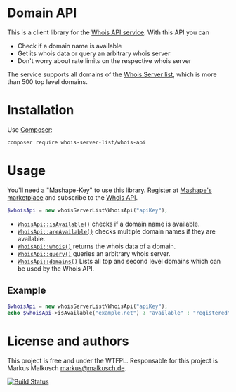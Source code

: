# Domain API

This is a client library for the [Whois API service](https://market.mashape.com/malkusch/whois).
With this API you can

- Check if a domain name is available
- Get its whois data or query an arbitrary whois server
- Don't worry about rate limits on the respective whois server

The service supports all domains of the
[Whois Server list](https://github.com/whois-server-list/whois-server-list),
which is more than 500 top level domains.

# Installation

Use [Composer](https://getcomposer.org/):

```sh
composer require whois-server-list/whois-api
```

# Usage

You'll need a "Mashape-Key" to use this library. Register at 
[Mashape's marketplace](https://market.mashape.com/) and subscribe
to the [Whois API](https://market.mashape.com/malkusch/whois).

```php
$whoisApi = new whoisServerList\WhoisApi("apiKey");
```

- [`WhoisApi::isAvailable()`](http://whois-server-list.github.io/whois-api-php/api/class-whoisServerList.WhoisApi.html#_isAvailable)
  checks if a domain name is available.
- [`WhoisApi::areAvailable()`](http://whois-server-list.github.io/whois-api-php/api/class-whoisServerList.WhoisApi.html#_areAvailable)
  checks multiple domain names if they are available.
- [`WhoisApi::whois()`](http://whois-server-list.github.io/whois-api-php/api/class-whoisServerList.WhoisApi.html#_whois)
  returns the whois data of a domain.
- [`WhoisApi::query()`](http://whois-server-list.github.io/whois-api-php/api/class-whoisServerList.WhoisApi.html#_query)
  queries an arbitrary whois server.
- [`WhoisApi::domains()`](http://whois-server-list.github.io/whois-api-php/api/class-whoisServerList.WhoisApi.html#_domains)
  Lists all top and second level domains which can be used by the Whois API.

## Example

```php
$whoisApi = new whoisServerList\WhoisApi("apiKey");
echo $whoisApi->isAvailable("example.net") ? "available" : "registered";
```

# License and authors

This project is free and under the WTFPL.
Responsable for this project is Markus Malkusch markus@malkusch.de.

[![Build Status](https://travis-ci.org/whois-server-list/whois-api-php.svg?branch=master)](https://travis-ci.org/whois-server-list/whois-api-php)
